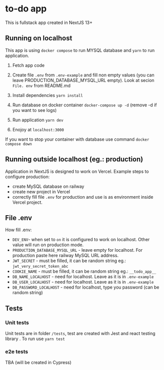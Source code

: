 # to-do app
This is fullstack app created in NextJS 13+

## Running on localhost
This app is using `docker compose` to run MYSQL database and `yarn` to run application.

1. Fetch app code

2. Create file `.env` from `.env-example` and fill non empty values (you can leave PRODUCTION_DATABASE_MYSQL_URL empty). Look at secion `File. env` from README.md

3. Install dependencies `yarn install`

4. Run database on docker container `docker-compose up -d` (remove -d if you want to see logs)

5. Run application `yarn dev`

6. Enojoy at `localhost:3000`

If you want to stop your container with database use command `docker compose down`

## Running outside localhost (eg.: production)
Application in NextJS is designed to work on Vercel. Example steps to configure production:
- create MySQL database on railway
- create new project in Vercel
- correctly fill file `.env` for production and use is as environment inside Vercel project.

## File .env
How fill .env:

- `DEV_ENV`- when set to `on` it is configured to work on localhost. Other value will run on production mode.
- `PRODUCTION_DATABASE_MYSQL_URL` - leave empty for localhost. For production paste here railway MySQL URL address.
- `JWT_SECRET` - must be filled, it can be random string eg.: `jwt_very_secret_token_abc`
- `COOKIE_NAME` - must be filled, it can be random string eg.: `__todo_app__`
- `DB_NAME_LOCALHOST` - need for localhost. Leave as it is in `.env-example`
- `DB_USER_LOCALHOST` - need for localhost. Leave as it is in `.env-example`
- `DB_PASSWORD_LOCALHOST` - need for localhost, type you password (can be random string)

## Tests

### Unit tests
Unit tests are in folder `/tests`, test are created with Jest and react testing library .
To run use `yarn test`

### e2e tests
TBA (will be created in Cypress)